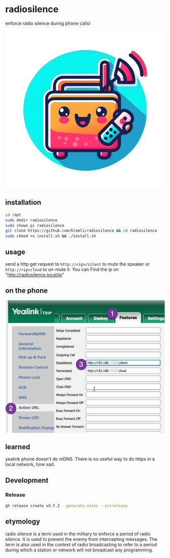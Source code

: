 # radiosilence
enforce radio silence during phone calls!

![radiosilence](assets/radiosilence.png)

## installation
```bash
cd /opt
sudo mkdir radiosilence
sudo chown pi radiosilence
git clone https://github.com/blemli/radiosilence && cd radiosilence
sudo chmod +x install.sh && ./install.sh

```

## usage
send a http get request to `http://<ip>/silent` to mute the speaker or `http://<ip>/loud` to un-mute it. You can Find the ip on "http://radiosilence.local/ip"

## on the phone
![2023-10-14_12-43-19](assets/2023-10-14_12-43-19.png)

## learned
yealink phone doesn't do mDNS. There is no useful way to do https in a local network, how sad.


## Development

### Release

```bash
gh release create vX.Y.Z --generate-notes --prerelease
```


## etymology
radio silence is a term used in the military to enforce a period of radio silence. It is used to prevent the enemy from intercepting messages. The term is also used in the context of radio broadcasting to refer to a period during which a station or network will not broadcast any programming.

